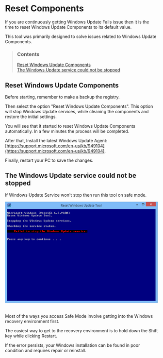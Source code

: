 # Reset Components

If you are continuously getting Windows Update Fails issue then it is the time to reset Windows Update Components to its default value.

This tool was primarily designed to solve issues related to Windows Update Components.

> ### Contents
>
> [Reset Windows Update Components](#reset-windows-update-components) <br />
> [The Windows Update service could not be stopped](#the-windows-update-service-could-not-be-stopped)

## Reset Windows Update Components

Before starting, remember to make a backup the registry.

Then select the option "Reset Windows Update Components". This option will stop Windows Update services, while cleaning the components and restore the initial settings.

You will see that it started to reset Windows Update Components automatically. In a few minutes the process will be completed.

After that, Install the latest Windows Update Agent: [https://support.microsoft.com/en-us/kb/949104](https://support.microsoft.com/en-us/kb/949104).

Finally, restart your PC to save the changes.

## The Windows Update service could not be stopped

If Windows Update Service won't stop then run this tool on safe mode.

<div align="center">
	<img src="/assets/images/failed.png" alt="failed">
</div>
<br />

Most of the ways you access Safe Mode involve getting into the Windows recovery environment first.

The easiest way to get to the recovery environment is to hold down the Shift key while clicking Restart.

If the error persists, your Windows installation can be found in poor condition and requires repair or reinstall.
